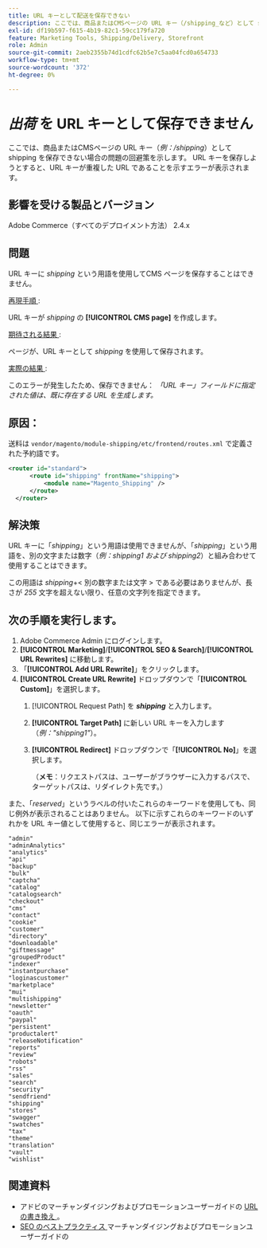 ```yaml
---
title: URL キーとして配送を保存できない
description: ここでは、商品またはCMSページの URL キー（/shipping_など）として shipping を保存できない場合の問題の回避策を示します。 URL キーを保存しようとすると、URL キーが URL と重複していることを示すエラーが表示されます。
exl-id: df19b597-f615-4b19-82c1-59cc179fa720
feature: Marketing Tools, Shipping/Delivery, Storefront
role: Admin
source-git-commit: 2aeb2355b74d1cdfc62b5e7c5aa04fcd0a654733
workflow-type: tm+mt
source-wordcount: '372'
ht-degree: 0%

---
```


# _出荷_ を URL キーとして保存できません

ここでは、商品またはCMSページの URL キー（_例：/shipping_）として shipping を保存できない場合の問題の回避策を示します。 URL キーを保存しようとすると、URL キーが重複した URL であることを示すエラーが表示されます。

## 影響を受ける製品とバージョン

Adobe Commerce（すべてのデプロイメント方法） 2.4.x

## 問題

URL キーに _shipping_ という用語を使用してCMS ページを保存することはできません。

<u> 再現手順 </u>:

URL キーが _shipping_ の **[!UICONTROL CMS page]** を作成します。

<u> 期待される結果 </u>:

ページが、URL キーとして _shipping_ を使用して保存されます。

<u> 実際の結果 </u>:

このエラーが発生したため、保存できません：
*「URL キー」フィールドに指定された値は、既に存在する URL を生成します。*

## 原因：

送料は `vendor/magento/module-shipping/etc/frontend/routes.xml` で定義された予約語です。

```xml
<router id="standard">
      <route id="shipping" frontName="shipping">
          <module name="Magento_Shipping" />
      </route>
  </router>
```

## 解決策

URL キーに「_shipping_」という用語は使用できませんが、「_shipping_」という用語を、別の文字または数字（_例：shipping1 および shipping2_）と組み合わせて使用することはできます。

この用語は _shipping_+&lt; 別の数字または文字 > である必要はありませんが、長さが *255* 文字を超えない限り、任意の文字列を指定できます。

## 次の手順を実行します。

1. Adobe Commerce Admin にログインします。
1. **[!UICONTROL Marketing]**/**[!UICONTROL SEO & Search]**/**[!UICONTROL URL Rewrites]** に移動します。
1. 「**[!UICONTROL Add URL Rewrite]**」をクリックします。
1. **[!UICONTROL Create URL Rewrite]** ドロップダウンで「**[!UICONTROL Custom]**」を選択します。
   1. [!UICONTROL Request Path] を **_shipping_** と入力します。
   1. **[!UICONTROL Target Path]** に新しい URL キーを入力します（_例：&quot;shipping1&quot;_）。
   1. **[!UICONTROL Redirect]** ドロップダウンで「**[!UICONTROL No]**」を選択します。


      （**メモ**：リクエストパスは、ユーザーがブラウザーに入力するパスで、ターゲットパスは、リダイレクト先です。）

また、「*reserved*」というラベルの付いたこれらのキーワードを使用しても、同じ例外が表示されることはありません。 以下に示すこれらのキーワードのいずれかを URL キー値として使用すると、同じエラーが表示されます。


```
"admin"
"adminAnalytics"
"analytics"
"api"
"backup"
"bulk"
"captcha"
"catalog"
"catalogsearch"
"checkout"
"cms"
"contact"
"cookie"
"customer"
"directory"
"downloadable"
"giftmessage"
"groupedProduct"
"indexer"
"instantpurchase"
"loginascustomer"
"marketplace"
"mui"
"multishipping"
"newsletter"
"oauth"
"paypal"
"persistent"
"productalert"
"releaseNotification"
"reports"
"review"
"robots"
"rss"
"sales"
"search"
"security"
"sendfriend"
"shipping"
"stores"
"swagger"
"swatches"
"tax"
"theme"
"translation"
"vault"
"wishlist"
```

## 関連資料

* アドビのマーチャンダイジングおよびプロモーションユーザーガイドの [URL の書き換え ](https://experienceleague.adobe.com/ja/docs/commerce-admin/marketing/seo/url-rewrites/url-rewrite)。
* [SEO のベストプラクティス ](https://experienceleague.adobe.com/ja/docs/commerce-admin/marketing/seo/seo-overview) マーチャンダイジングおよびプロモーションユーザーガイドの
